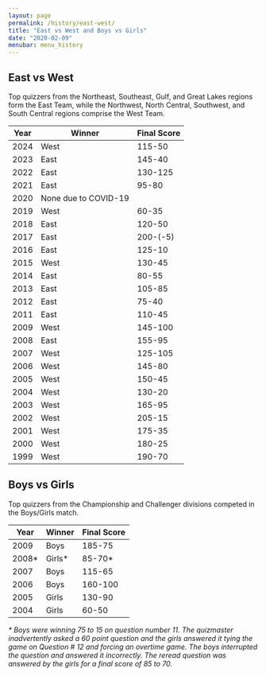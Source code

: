 ```yaml
---
layout: page
permalink: /history/east-west/
title: "East vs West and Boys vs Girls"
date: "2020-02-09"
menubar: menu_history
---
```


## East vs West

Top quizzers from the Northeast, Southeast, Gulf, and Great Lakes regions form the East Team, while the Northwest, North Central, Southwest, and South Central regions comprise the West Team.

| Year | Winner               | Final Score |
| ---- | -------------------- | ----------- |
| 2024 | West                 | 115-50      |
| 2023 | East                 | 145-40      |
| 2022 | East                 | 130-125     |
| 2021 | East                 | 95-80       |
| 2020 | None due to COVID-19 |             |
| 2019 | West                 | 60-35       |
| 2018 | East                 | 120-50      |
| 2017 | East                 | 200-(-5)    |
| 2016 | East                 | 125-10      |
| 2015 | West                 | 130-45      |
| 2014 | East                 | 80-55       |
| 2013 | East                 | 105-85      |
| 2012 | East                 | 75-40       |
| 2011 | East                 | 110-45      |
| 2009 | West                 | 145-100     |
| 2008 | East                 | 155-95      |
| 2007 | West                 | 125-105     |
| 2006 | West                 | 145-80      |
| 2005 | West                 | 150-45      |
| 2004 | West                 | 130-20      |
| 2003 | West                 | 165-95      |
| 2002 | West                 | 205-15      |
| 2001 | West                 | 175-35      |
| 2000 | West                 | 180-25      |
| 1999 | West                 | 190-70      |

## Boys vs Girls

Top quizzers from the Championship and Challenger divisions competed in the Boys/Girls match.

| Year   | Winner  | Final Score |
| ------ | ------- | ----------- |
| 2009   | Boys    | 185-75      |
| 2008\* | Girls\* | 85-70\*     |
| 2007   | Boys    | 115-65      |
| 2006   | Boys    | 160-100     |
| 2005   | Girls   | 130-90      |
| 2004   | Girls   | 60-50       |

_\* Boys were winning 75 to 15 on question number 11. The quizmaster inadvertently asked a 60 point question and the girls answered it tying the game on Question # 12 and forcing an overtime game. The boys interrupted the question and answered it incorrectly. The reread question was answered by the girls for a final score of 85 to 70._
